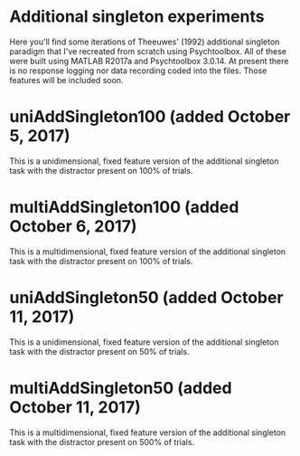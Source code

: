 # Additional singleton experiments

Here you'll find some iterations of Theeuwes' (1992) additional singleton paradigm that I've recreated from scratch using Psychtoolbox. All of these were built using MATLAB R2017a and Psychtoolbox 3.0.14. 
At present there is no response logging nor data recording coded into the files. Those features will be included soon.

# uniAddSingleton100 (added October 5, 2017)
This is a unidimensional, fixed feature version of the additional singleton task with the distractor present on 100% of trials.

# multiAddSingleton100 (added October 6, 2017)
This is a multidimensional, fixed feature version of the additional singleton task with the distractor present on 100% of trials. 

# uniAddSingleton50 (added October 11, 2017)
This is a unidimensional, fixed feature version of the additional singleton task with the distractor present on 50% of trials.

# multiAddSingleton50 (added October 11, 2017)
This is a multidimensional, fixed feature version of the additional singleton task with the distractor present on 500% of trials. 
